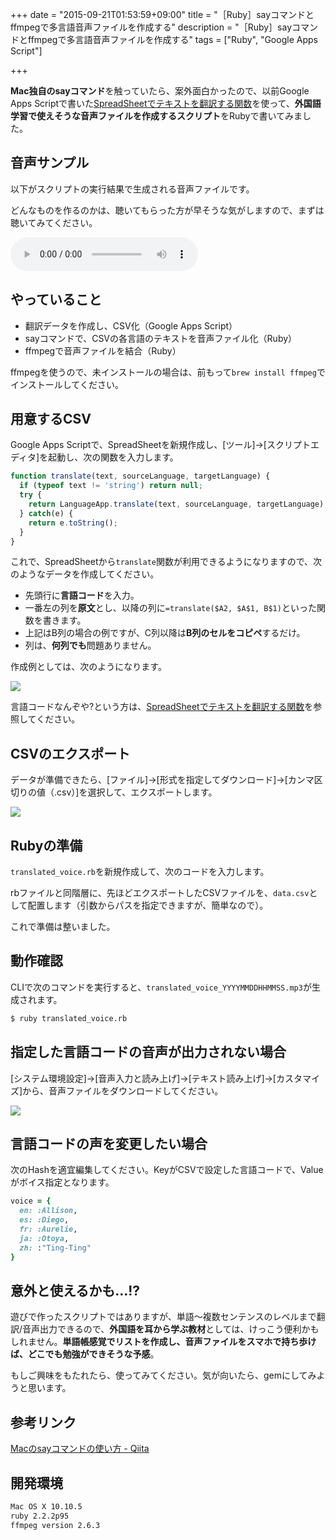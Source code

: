 +++
date = "2015-09-21T01:53:59+09:00"
title = "［Ruby］sayコマンドとffmpegで多言語音声ファイルを作成する"
description = "［Ruby］sayコマンドとffmpegで多言語音声ファイルを作成する"
tags = ["Ruby", "Google Apps Script"]

+++

<b>Mac独自のsayコマンド</b>を触っていたら、案外面白かったので、以前Google Apps Scriptで書いた[SpreadSheetでテキストを翻訳する関数](http://yoshiyuki-hirano.hatenablog.jp/entry/2015/09/20/133420)を使って、<b>外国語学習で使えそうな音声ファイルを作成するスクリプト</b>をRubyで書いてみました。

## 音声サンプル

以下がスクリプトの実行結果で生成される音声ファイルです。

どんなものを作るのかは、聴いてもらった方が早そうな気がしますので、まずは聴いてみてください。

<audio controls="controls"><source src="https://dl.dropboxusercontent.com/u/14419469/translated_voice_20150921.mp3" type="audio/mp3"</audio>

## やっていること

* 翻訳データを作成し、CSV化（Google Apps Script）
* sayコマンドで、CSVの各言語のテキストを音声ファイル化（Ruby）
* ffmpegで音声ファイルを結合（Ruby）

ffmpegを使うので、未インストールの場合は、前もって`brew install ffmpeg`でインストールしてください。

## 用意するCSV

Google Apps Scriptで、SpreadSheetを新規作成し、[ツール]→[スクリプトエディタ]を起動し、次の関数を入力します。

```javascript
function translate(text, sourceLanguage, targetLanguage) {
  if (typeof text != 'string') return null;
  try {
    return LanguageApp.translate(text, sourceLanguage, targetLanguage);
  } catch(e) {
    return e.toString();
  }
}
```

これで、SpreadSheetから`translate`関数が利用できるようになりますので、次のようなデータを作成してください。

* 先頭行に<b>言語コード</b>を入力。
* 一番左の列を<b>原文</b>とし、以降の列に`=translate($A2, $A$1, B$1)`といった関数を書きます。
* 上記はB列の場合の例ですが、C列以降は<b>B列のセルをコピペ</b>するだけ。
* 列は、<b>何列でも</b>問題ありません。

作成例としては、次のようになります。

![](https://i.gyazo.com/6634c7421102c727dbec3dbcbd152d26.png)

言語コードなんぞや?という方は、[SpreadSheetでテキストを翻訳する関数](http://yoshiyuki-hirano.hatenablog.jp/entry/2015/09/20/133420)を参照してください。

## CSVのエクスポート

データが準備できたら、[ファイル]→[形式を指定してダウンロード]→[カンマ区切りの値（.csv）]を選択して、エクスポートします。

![](https://i.gyazo.com/9973f638401aa2bdce5884afc5224740.png)

## Rubyの準備

`translated_voice.rb`を新規作成して、次のコードを入力します。

<script src="https://gist.github.com/YoshiyukiHirano/29dce73b241cbc3d5318.js"></script>

rbファイルと同階層に、先ほどエクスポートしたCSVファイルを、`data.csv`として配置します（引数からパスを指定できますが、簡単なので）。

これで準備は整いました。

## 動作確認

CLIで次のコマンドを実行すると、`translated_voice_YYYYMMDDHHMMSS.mp3`が生成されます。

```bash
$ ruby translated_voice.rb
```

## 指定した言語コードの音声が出力されない場合

[システム環境設定]→[音声入力と読み上げ]→[テキスト読み上げ]→[カスタマイズ]から、音声ファイルをダウンロードしてください。

![](https://i.gyazo.com/0bdbe0191ed65ce677ca7e2ccebd9eb6.png)

## 言語コードの声を変更したい場合

次のHashを適宜編集してください。KeyがCSVで設定した言語コードで、Valueがボイス指定となります。

```ruby
voice = {
  en: :Allison,
  es: :Diego,
  fr: :Aurelie,
  ja: :Otoya,
  zh: :"Ting-Ting"
}
```

## 意外と使えるかも…!?

遊びで作ったスクリプトではありますが、単語〜複数センテンスのレベルまで翻訳/音声出力できるので、<b>外国語を耳から学ぶ教材</b>としては、けっこう便利かもしれません。<b>単語帳感覚でリストを作成し、音声ファイルをスマホで持ち歩けば、どこでも勉強ができそうな予感</b>。

もしご興味をもたれたら、使ってみてください。気が向いたら、gemにしてみようと思います。

## 参考リンク

[Macのsayコマンドの使い方 - Qiita](http://qiita.com/zakuroishikuro/items/0c17acb21f119647c205)

## 開発環境

```bash
Mac OS X 10.10.5
ruby 2.2.2p95
ffmpeg version 2.6.3
```
